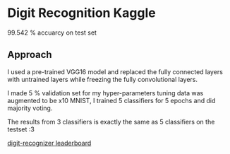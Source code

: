 # Digit Recognition Kaggle 
99.542 % accuarcy on test set
## Approach 
I used a pre-trained VGG16 model and replaced the fully connected layers with untrained layers while freezing the fully convolutional layers.

I made 5 % validation set for my hyper-parameters tuning data was augmented to be x10 MNIST, I trained 5 classifiers for 5 epochs and did majority voting.

The results from 3 classifiers is exactly the same as 5 classifiers on the testset :3

[digit-recognizer leaderboard](https://www.kaggle.com/c/digit-recognizer/leaderboard)

